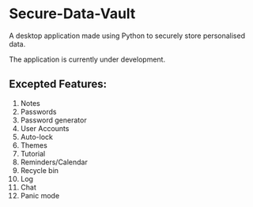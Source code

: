 # Secure-Data-Vault
A desktop application made using Python to securely store personalised data.

The application is currently under development.


## Excepted Features:
1) Notes
2) Passwords
3) Password generator
4) User Accounts
5) Auto-lock
6) Themes
7) Tutorial
8) Reminders/Calendar
9) Recycle bin
10) Log
11) Chat
12) Panic mode